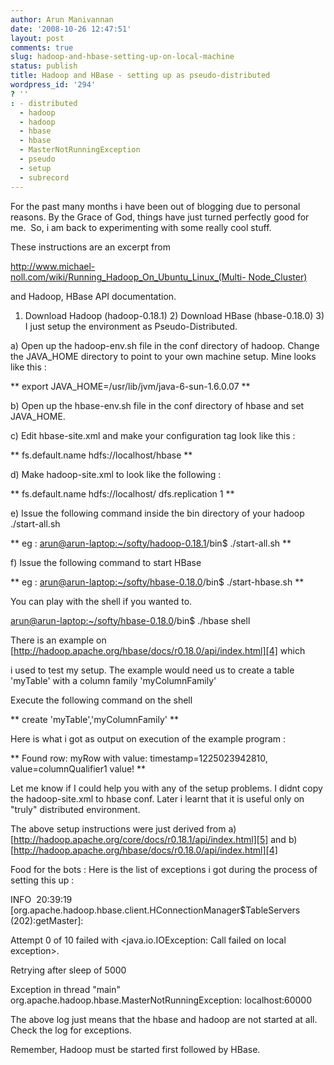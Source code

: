 ```yaml
---
author: Arun Manivannan
date: '2008-10-26 12:47:51'
layout: post
comments: true
slug: hadoop-and-hbase-setting-up-on-local-machine
status: publish
title: Hadoop and HBase - setting up as pseudo-distributed
wordpress_id: '294'
? ''
: - distributed
  - hadoop
  - hadoop
  - hbase
  - hbase
  - MasterNotRunningException
  - pseudo
  - setup
  - subrecord
---
```


For the past many months i have been out of blogging due to personal reasons.
By the Grace of God, things have just turned perfectly good for me.  So, i am
back to experimenting with some really cool stuff.

These instructions are an excerpt from

[http://www.michael-noll.com/wiki/Running_Hadoop_On_Ubuntu_Linux_(Multi-
Node_Cluster)][1]

and Hadoop, HBase API documentation.

1) Download Hadoop (hadoop-0.18.1) 2) Download HBase (hbase-0.18.0) 3) I just
setup the environment as Pseudo-Distributed.

a) Open up the hadoop-env.sh file in the conf directory of hadoop. Change the
JAVA_HOME directory to point to your own machine setup. Mine looks like this :

** export JAVA_HOME=/usr/lib/jvm/java-6-sun-1.6.0.07 **

b) Open up the hbase-env.sh file in the conf directory of hbase and set
JAVA_HOME.

c) Edit hbase-site.xml and make your configuration tag look like this :

**<configuration> <property> <name>fs.default.name</name>
<value>hdfs://localhost/hbase</value> </property> </configuration> **

d) Make hadoop-site.xml to look like the following :

**<configuration> <property> <name>fs.default.name</name>
<value>hdfs://localhost/</value> </property> <property>
<name>dfs.replication</name> <value>1</value> </property> </configuration> **

e) Issue the following command inside the bin directory of your hadoop
./start-all.sh

** eg : [arun@arun-laptop:~/softy/hadoop-0.18.1][2]/bin$ ./start-all.sh **

f) Issue the following command to start HBase

** eg : [arun@arun-laptop:~/softy/hbase-0.18.0][3]/bin$ ./start-hbase.sh **

You can play with the shell if you wanted to.

[arun@arun-laptop:~/softy/hbase-0.18.0][3]/bin$ ./hbase shell

There is an example on
[http://hadoop.apache.org/hbase/docs/r0.18.0/api/index.html][4] which

i used to test my setup. The example would need us to create a table 'myTable'
with a column family 'myColumnFamily'

Execute the following command on the shell

** create 'myTable','myColumnFamily' **

Here is what i got as output on execution of the example program :

** Found row: myRow with value: timestamp=1225023942810,
value=columnQualifier1 value! **

Let me know if I could help you with any of the setup problems. I didnt copy
the hadoop-site.xml to hbase conf. Later i learnt that it is useful only on
"truly" distributed environment.

The above setup instructions were just derived from a)
[http://hadoop.apache.org/core/docs/r0.18.1/api/index.html][5] and b)
[http://hadoop.apache.org/hbase/docs/r0.18.0/api/index.html][4]

Food for the bots : Here is the list of exceptions i got during the process of
setting this up :

INFO  20:39:19 [org.apache.hadoop.hbase.client.HConnectionManager$TableServers
(202):getMaster]:

Attempt 0 of 10 failed with <java.io.IOException: Call failed on local
exception>.

Retrying after sleep of 5000

Exception in thread "main" org.apache.hadoop.hbase.MasterNotRunningException:
localhost:60000

The above log just means that the hbase and hadoop are not started at all.
Check the log for exceptions.

Remember, Hadoop must be started first followed by HBase.

   [1]: http://www.michael-noll.com/wiki/Running_Hadoop_On_Ubuntu_Linux_
(Multi-Node_Cluster)

   [2]: mailto:arun@arun-laptop:%7E/softy/hadoop-0.18.1

   [3]: mailto:arun@arun-laptop:%7E/softy/hbase-0.18.0

   [4]: http://hadoop.apache.org/hbase/docs/r0.18.0/api/index.html

   [5]: http://hadoop.apache.org/core/docs/r0.18.1/api/index.html

